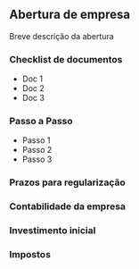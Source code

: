 ## Abertura de empresa

Breve descrição da abertura

### Checklist de documentos

- Doc 1
- Doc 2
- Doc 3

### Passo a Passo

- Passo 1
- Passo 2
- Passo 3

### Prazos para regularização

### Contabilidade da empresa

### Investimento inicial

### Impostos
